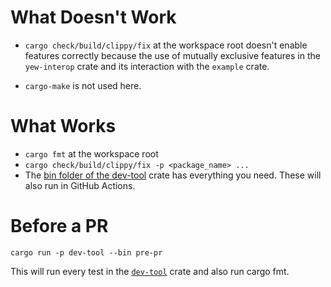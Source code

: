 # What Doesn't Work

- `cargo check/build/clippy/fix` at the workspace root doesn't enable features correctly because the use of
mutually exclusive features in the `yew-interop` crate and its interaction with the `example` crate.

- `cargo-make` is not used here.

# What Works

- `cargo fmt` at the workspace root
- `cargo check/build/clippy/fix -p <package_name> ...`
- The [bin folder of the dev-tool](dev-tool/src/bin) crate has everything you
need. These will also run in GitHub Actions.

# Before a PR

`cargo run -p dev-tool --bin pre-pr`

This will run every test in the [`dev-tool`](dev-tool) crate and also run cargo fmt.